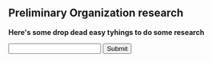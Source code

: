 ## Preliminary Organization research

<html>
<body>

<p><b>Here's some drop dead easy tyhings to do some research</b></p>

<form action="https://www.linkedin.com/vsearch/">
	<input name="org">
	<input type="submit">
</form>


</body>
</html>
